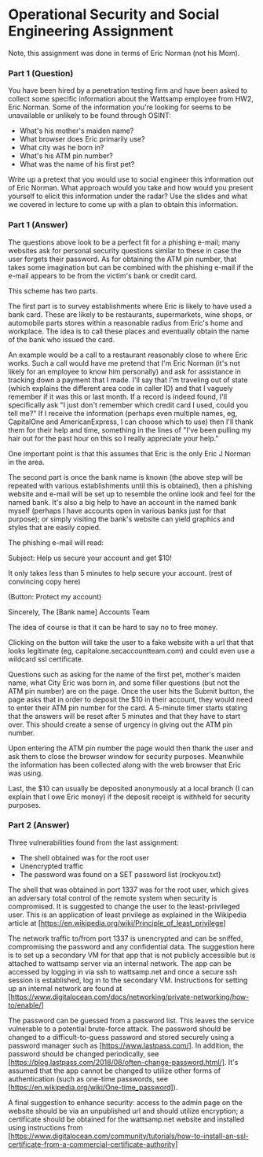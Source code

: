# Operational Security and Social Engineering Assignment

Note, this assignment was done in terms of Eric Norman (not his Mom).

### Part 1 (Question)

You have been hired by a penetration testing firm and have been asked to collect some specific information about the Wattsamp employee from HW2, Eric Norman. Some of the information you're looking for seems to be unavailable or unlikely to be found through OSINT:

- What's his mother's maiden name?
- What browser does Eric primarily use?
- What city was he born in?
- What's his ATM pin number?
- What was the name of his first pet?

Write up a pretext that you would use to social engineer this information out of Eric Norman. What approach would you take and how would you present yourself to elicit this information under the radar? Use the slides and what we covered in lecture to come up with a plan to obtain this information.

### Part 1 (Answer)

The questions above look to be a perfect fit for a phishing e-mail; many websites ask for personal security questions similar to these in case the user forgets their password. As for obtaining the ATM pin number, that takes some imagination but can be combined with the phishing e-mail if the e-mail appears to be from the victim's bank or credit card.

This scheme has two parts.

The first part is to survey establishments where Eric is likely to have used a bank card. These are likely to be restaurants, supermarkets, wine shops, or automobile parts stores within a reasonable radius from Eric's home and workplace. The idea is to call these places and eventually obtain the name of the bank who issued the card.

An example would be a call to a restaurant reasonably close to where Eric works. Such a call would have me pretend that I'm Eric Norman (it's not likely for an employee to know him personally) and ask for assistance in tracking down a payment that I made. I'll say that I'm traveling out of state (which explains the different area code in caller ID) and that I vaguely remember if it was this or last month.  If a record is indeed found, I'll specifically ask "I just don't remember which credit card I used, could you tell me?"  If I receive the information (perhaps even multiple names, eg, CapitalOne and AmericanExpress, I can choose which to use) then I'll thank them for their help and time, something in the lines of "I've been pulling my hair out for the past hour on this so I really appreciate your help."

One important point is that this assumes that Eric is the only Eric J Norman in the area.

The second part is once the bank name is known (the above step will be repeated with various establishments until this is obtained), then a phishing website and e-mail will be set up to resemble the online look and feel for the named bank. It's also a big help to have an account in the named bank myself (perhaps I have accounts open in various banks just for that purpose); or simply visiting the bank's website can yield graphics and styles that are easily copied.

The phishing e-mail will read:

Subject: Help us secure your account and get $10!

It only takes less than 5 minutes to help secure your account.
(rest of convincing copy here)

(Button: Protect my account)

Sincerely,
The [Bank name] Accounts Team

The idea of course is that it can be hard to say no to free money.

Clicking on the button will take the user to a fake website with a url that that looks legitimate (eg, capitalone.secaccountteam.com) and could even use a wildcard ssl certificate.

Questions such as asking for the name of the first pet, mother's maiden name, what City Eric was born in, and some filler questions (but not the ATM pin number) are on the page.  Once the user hits the Submit button, the page asks that in order to deposit the $10 in their account, they would need to enter their ATM pin number for the card.  A 5-minute timer starts stating that the answers will be reset after 5 minutes and that they have to start over. This should create a sense of urgency in giving out the ATM pin number.

Upon entering the ATM pin number the page would then thank the user and ask them to close the browser window for security purposes.  Meanwhile the information has been collected along with the web browser that Eric was using.

Last, the $10 can usually be deposited anonymously at a local branch (I can explain that I owe Eric money) if the deposit receipt is withheld for security purposes.

### Part 2 (Answer)

Three vulnerabilities found from the last assignment:

- The shell obtained was for the root user
- Unencrypted traffic
- The password was found on a SET password list (rockyou.txt)

The shell that was obtained in port 1337 was for the root user, which gives an adversary total control of the remote system when security is compromised. It is suggested to change the user to the least-privileged user. This is an application of least privilege as explained in the Wikipedia article at [https://en.wikipedia.org/wiki/Principle_of_least_privilege]

The network traffic to/from port 1337 is unencrypted and can be sniffed, compromising the password and any confidential data. The suggestion here is to set up a secondary VM for that app that is not publicly accessible but is attached to wattsamp server via an internal network. The app can be accessed by logging in via ssh to wattsamp.net and once a secure ssh session is established, log in to the secondary VM. Instructions for setting up an internal network are found at [https://www.digitalocean.com/docs/networking/private-networking/how-to/enable/]

The password can be guessed from a password list. This leaves the service vulnerable to a potential brute-force attack. The password should be changed to a difficult-to-guess password and stored securely using a password manager such as [https://www.lastpass.com/]. In addition, the password should be changed periodically, see [https://blog.lastpass.com/2018/08/often-change-password.html/]. It's assumed that the app cannot be changed to utilize other forms of authentication (such as one-time passwords, see [https://en.wikipedia.org/wiki/One-time_password]).

A final suggestion to enhance security: access to the admin page on the website should be via an unpublished url and should utilize encryption; a certificate should be obtained for the wattsamp.net website and installed using instructions from [https://www.digitalocean.com/community/tutorials/how-to-install-an-ssl-certificate-from-a-commercial-certificate-authority]
